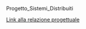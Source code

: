 Progetto_Sistemi_Distribuiti

[Link alla relazione progettuale](https://github.com/fabriziodiblasi/Progetto_Sistemi_Distribuiti/blob/master/Relazione/Relazione.pdf)
